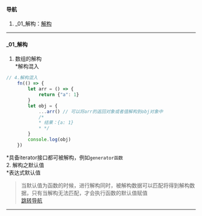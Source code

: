 #### 导航  
1. _01_解构：[解构](#user-content-_01_解构)  
----
#### _01_解构  
1. 数组的解构  
*解构混入  
```javascript 1.6  
// 4.解构混入  
    fn(() => {  
        let arr = () => {  
            return {"a": 1}  
        }  
        let obj = {  
            ...arr() // 可以将arr的返回对象或者值解构到obj对象中  
            /*  
            * 结果：{a: 1}  
            * */  
        }  
        console.log(obj)  
    })  
```  
*具备iterator接口都可被解构，例如`generator函数`  
2. 解构之默认值  
*表达式默认值  
>当默认值为函数的时候，进行解构同时，被解构数据可以匹配将得到解构数据，只有当解构无法匹配，才会执行函数的默认值赋值  
[跳转导航](#user-content-导航)  
----  
